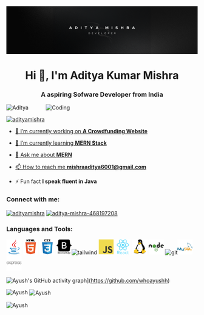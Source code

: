 <img align="center" src="https://github.com/adityamishra1006/adityamishra1006/blob/main/Black%20Minimal%20Business%20Personal%20Profile%20Linkedin%20Banner%20(1).png" alt="Aditya" />
<h1 align="center">Hi 👋, I'm Aditya Kumar Mishra</h1>
<h3 align="center">A aspiring Sofware Developer from India</h3>
<img align="right" alt="Coding" width="400" src="https://cdn.dribbble.com/users/1162077/screenshots/3848914/programmer.gif">


<p align="left"> <img src="https://komarev.com/ghpvc/?username=adityamishra1006&label=Profile%20views&color=0e75b6&style=flat" alt="Aditya" /> </p>

<p align="left"> <a href="https://twitter.com/learnandcode06" target="_blank"><img src="https://img.shields.io/twitter/follow/learnandcode?logo=twitter&style=for-the-badge" alt="adityamishra"  </p>

- 🔭 I’m currently working on **A Crowdfunding Website**

- 🌱 I’m currently learning **MERN Stack**

- 💬 Ask me about **MERN**

- 📫 How to reach me **mishraaditya6001@gmail.com**

- ⚡ Fun fact **I speak fluent in Java**

<h3 align="left">Connect with me:</h3>
<p align="left">
<a href="https://twitter.com/learnandcode06" target="_blank"><img align="center" src="https://raw.githubusercontent.com/rahuldkjain/github-profile-readme-generator/master/src/images/icons/Social/twitter.svg" alt="adityamishra" height="30" width="40" /></a>
<a href="https://www.linkedin.com/in/aditya-mishra-468197208/" target="blank"><img align="center" src="https://raw.githubusercontent.com/rahuldkjain/github-profile-readme-generator/master/src/images/icons/Social/linked-in-alt.svg" alt="aditya-mishra-468197208" height="30" width="40" /></a>
</p>

<h3 align="left">Languages and Tools:</h3>
<p align="left"> 
<img src="https://raw.githubusercontent.com/devicons/devicon/master/icons/java/java-original.svg" alt="java" width="40" height="40"/> <img src="https://raw.githubusercontent.com/devicons/devicon/master/icons/html5/html5-original-wordmark.svg" alt="html5" width="40" height="40"/> <img src="https://raw.githubusercontent.com/devicons/devicon/master/icons/css3/css3-original-wordmark.svg" alt="css3" width="40" height="40"/> <img src="https://raw.githubusercontent.com/devicons/devicon/master/icons/bootstrap/bootstrap-plain-wordmark.svg" alt="bootstrap" width="40" height="40"/><img src="https://www.vectorlogo.zone/logos/tailwindcss/tailwindcss-icon.svg" alt="tailwind" width="40" height="40"/> <img src="https://raw.githubusercontent.com/devicons/devicon/master/icons/javascript/javascript-original.svg" alt="javascript" width="40" height="40"/>  <img src="https://raw.githubusercontent.com/devicons/devicon/master/icons/react/react-original-wordmark.svg" alt="react" width="40" height="40"/> <img src="https://raw.githubusercontent.com/devicons/devicon/master/icons/linux/linux-original.svg" alt="linux" width="40" height="40"/> <img src="https://raw.githubusercontent.com/devicons/devicon/master/icons/nodejs/nodejs-original-wordmark.svg" alt="nodejs" width="40" height="40"/> <img src="https://www.vectorlogo.zone/logos/git-scm/git-scm-icon.svg" alt="git" width="40" height="40"/><img src="https://raw.githubusercontent.com/devicons/devicon/master/icons/mysql/mysql-original-wordmark.svg" alt="mysql" width="40" height="40"/> <img src="https://raw.githubusercontent.com/devicons/devicon/master/icons/express/express-original-wordmark.svg" alt="express" width="40" height="40"/>

  
 
![Ayush's GitHub activity graph](https://activity-graph.herokuapp.com/graph?username=whoayushh&&theme=xcode)](https://github.com/whoayushh)

<p><img align="left" src="https://github-readme-stats.vercel.app/api/top-langs?username=whoayushh&show_icons=true&locale=en&layout=compact&theme=tokyonight" alt="Ayush" /></p>

<p>&nbsp;<img align="center" src="https://github-readme-stats.vercel.app/api?username=whoayushh&show_icons=true&locale=en&theme=tokyonight" alt="Ayush" /></p>

<p><img align="center" src="https://github-readme-streak-stats.herokuapp.com/?user=whoayushh&&theme=tokyonight" alt="Ayush" /></p>
